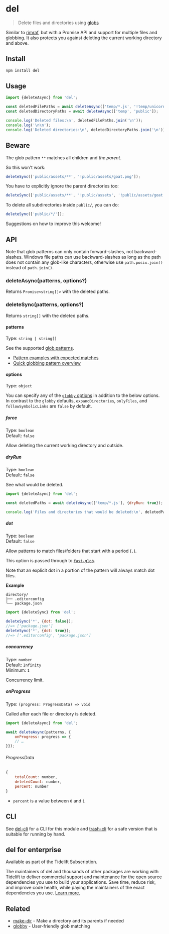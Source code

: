 # del

> Delete files and directories using [globs](https://github.com/sindresorhus/globby#globbing-patterns)

Similar to [rimraf](https://github.com/isaacs/rimraf), but with a Promise API and support for multiple files and globbing. It also protects you against deleting the current working directory and above.

## Install

```sh
npm install del
```

## Usage

```js
import {deleteAsync} from 'del';

const deletedFilePaths = await deleteAsync(['temp/*.js', '!temp/unicorn.js']);
const deletedDirectoryPaths = await deleteAsync(['temp', 'public']);

console.log('Deleted files:\n', deletedFilePaths.join('\n'));
console.log('\n\n');
console.log('Deleted directories:\n', deletedDirectoryPaths.join('\n'));
```

## Beware

The glob pattern `**` matches all children and *the parent*.

So this won't work:

```js
deleteSync(['public/assets/**', '!public/assets/goat.png']);
```

You have to explicitly ignore the parent directories too:

```js
deleteSync(['public/assets/**', '!public/assets', '!public/assets/goat.png']);
```

To delete all subdirectories inside `public/`, you can do:

```js
deleteSync(['public/*/']);
```

Suggestions on how to improve this welcome!

## API

Note that glob patterns can only contain forward-slashes, not backward-slashes. Windows file paths can use backward-slashes as long as the path does not contain any glob-like characters, otherwise use `path.posix.join()` instead of `path.join()`.

### deleteAsync(patterns, options?)

Returns `Promise<string[]>` with the deleted paths.

### deleteSync(patterns, options?)

Returns `string[]` with the deleted paths.

#### patterns

Type: `string | string[]`

See the supported [glob patterns](https://github.com/sindresorhus/globby#globbing-patterns).

- [Pattern examples with expected matches](https://github.com/sindresorhus/multimatch/blob/main/test/test.js)
- [Quick globbing pattern overview](https://github.com/sindresorhus/multimatch#globbing-patterns)

#### options

Type: `object`

You can specify any of the [`globby` options](https://github.com/sindresorhus/globby#options) in addition to the below options. In contrast to the `globby` defaults, `expandDirectories`, `onlyFiles`, and `followSymbolicLinks` are `false` by default.

##### force

Type: `boolean`\
Default: `false`

Allow deleting the current working directory and outside.

##### dryRun

Type: `boolean`\
Default: `false`

See what would be deleted.

```js
import {deleteAsync} from 'del';

const deletedPaths = await deleteAsync(['temp/*.js'], {dryRun: true});

console.log('Files and directories that would be deleted:\n', deletedPaths.join('\n'));
```

##### dot

Type: `boolean`\
Default: `false`

Allow patterns to match files/folders that start with a period (`.`).

This option is passed through to [`fast-glob`](https://github.com/mrmlnc/fast-glob#dot).

Note that an explicit dot in a portion of the pattern will always match dot files.

**Example**

```
directory/
├── .editorconfig
└── package.json
```

```js
import {deleteSync} from 'del';

deleteSync('*', {dot: false});
//=> ['package.json']
deleteSync('*', {dot: true});
//=> ['.editorconfig', 'package.json']
```

##### concurrency

Type: `number`\
Default: `Infinity`\
Minimum: `1`

Concurrency limit.

##### onProgress

Type: `(progress: ProgressData) => void`

Called after each file or directory is deleted.

```js
import {deleteAsync} from 'del';

await deleteAsync(patterns, {
	onProgress: progress => {
	// …
}});
```

###### ProgressData

```js
{
	totalCount: number,
	deletedCount: number,
	percent: number
}
```

- `percent` is a value between `0` and `1`

## CLI

See [del-cli](https://github.com/sindresorhus/del-cli) for a CLI for this module and [trash-cli](https://github.com/sindresorhus/trash-cli) for a safe version that is suitable for running by hand.

## del for enterprise

Available as part of the Tidelift Subscription.

The maintainers of del and thousands of other packages are working with Tidelift to deliver commercial support and maintenance for the open source dependencies you use to build your applications. Save time, reduce risk, and improve code health, while paying the maintainers of the exact dependencies you use. [Learn more.](https://tidelift.com/subscription/pkg/npm-del?utm_source=npm-del&utm_medium=referral&utm_campaign=enterprise&utm_term=repo)

## Related

- [make-dir](https://github.com/sindresorhus/make-dir) - Make a directory and its parents if needed
- [globby](https://github.com/sindresorhus/globby) - User-friendly glob matching
